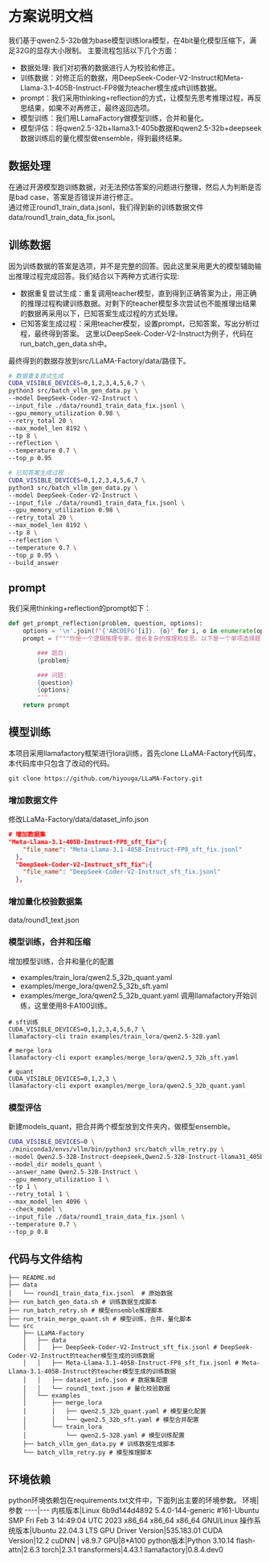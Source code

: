 # 方案说明文档
我们基于qwen2.5-32b做为base模型训练lora模型，在4bit量化模型压缩下，满足32G的显存大小限制。
主要流程包括以下几个方面：
- 数据处理: 我们对初赛的数据进行人为校验和修正。
- 训练数据：对修正后的数据，用DeepSeek-Coder-V2-Instruct和Meta-Llama-3.1-405B-Instruct-FP8做为teacher模生成sft训练数据。
- prompt：我们采用thinking+reflection的方式，让模型先思考推理过程，再反思结果，如果不对再修正，最终返回选项。
- 模型训练：我们用LLamaFactory做模型训练，合并和量化。
- 模型评估：将qwen2.5-32b+llama3.1-405b数据和qwen2.5-32b+deepseek数据训练后的量化模型做ensemble，得到最终结果。

## 数据处理
在通过开源模型跑训练数据，对无法预估答案的问题进行整理，然后人为判断是否是bad case，答案是否错误并进行修正。  
通过修正round1_train_data.jsonl，我们得到新的训练数据文件data/round1_train_data_fix.jsonl。

## 训练数据
因为训练数据的答案是选项，并不是完整的回答。因此这里采用更大的模型辅助输出推理过程完成回答。我们结合以下两种方式进行实现: 
- 数据重复尝试生成：重复调用teacher模型，直到得到正确答案为止，用正确的推理过程构建训练数据。对剩下的teacher模型多次尝试也不能推理出结果的数据再采用以下，已知答案生成过程的方式处理。
- 已知答案生成过程：采用teacher模型，设置prompt，已知答案，写出分析过程，最终得到答案。 
这里以DeepSeek-Coder-V2-Instruct为例子，代码在run_batch_gen_data.sh中。  

最终得到的数据存放到src/LLaMA-Factory/data/路径下。
```bash
# 数据重复尝试生成
CUDA_VISIBLE_DEVICES=0,1,2,3,4,5,6,7 \
python3 src/batch_vllm_gen_data.py \
--model DeepSeek-Coder-V2-Instruct \
--input_file ./data/round1_train_data_fix.jsonl \
--gpu_memory_utilization 0.98 \
--retry_total 20 \
--max_model_len 8192 \
--tp 8 \
--reflection \
--temperature 0.7 \
--top_p 0.95 

# 已知答案生成过程
CUDA_VISIBLE_DEVICES=0,1,2,3,4,5,6,7 \
python3 src/batch_vllm_gen_data.py \
--model DeepSeek-Coder-V2-Instruct \
--input_file ./data/round1_train_data_fix.jsonl \
--gpu_memory_utilization 0.98 \
--retry_total 20 \
--max_model_len 8192 \
--tp 8 \
--reflection \
--temperature 0.7 \
--top_p 0.95 \
--build_answer 
```

## prompt
我们采用thinking+reflection的prompt如下：
```python
def get_prompt_reflection(problem, question, options):
    options = '\n'.join(f"{'ABCDEFG'[i]}. {o}" for i, o in enumerate(options))
    prompt = f"""你是一个逻辑推理专家，擅长复杂的推理和反思。以下是一个单项选择题，所有的问题都是（close-world assumption）闭世界假设，即未观测事实都为假。请逐步分析问题，在<thinking>标签内描述推理过程，在<reflection>标签内检查推理过程是否正确，如果有误及时纠错，在<output>标签内提供你的最终回答。输出格式为:<output>因此答案是：A</output>。题目如下：

        ### 题目:
        {problem}

        ### 问题:
        {question}
        {options}
        """
    return prompt
```

## 模型训练
本项目采用llamafactory框架进行lora训练，首先clone LLaMA-Factory代码库，本代码库中只包含了改动的代码。
```
git clone https://github.com/hiyouga/LLaMA-Factory.git
```

### 增加数据文件
修改LLaMa-Factory/data/dataset_info.json
```json
# 增加数据集
"Meta-Llama-3.1-405B-Instruct-FP8_sft_fix":{
    "file_name": "Meta-Llama-3.1-405B-Instruct-FP8_sft_fix.jsonl"
  },
  "DeepSeek-Coder-V2-Instruct_sft_fix":{
    "file_name": "DeepSeek-Coder-V2-Instruct_sft_fix.jsonl"
  },
```
### 增加量化校验数据集
data/round1_text.json

### 模型训练，合并和压缩
增加模型训练，合并和量化的配置
- examples/train_lora/qwen2.5_32b_quant.yaml
- examples/merge_lora/qwen2.5_32b_sft.yaml
- examples/merge_lora/qwen2.5_32b_quant.yaml
调用llamafactory开始训练，这里使用8卡A100训练。
```
# sft训练
CUDA_VISIBLE_DEVICES=0,1,2,3,4,5,6,7 \
llamafactory-cli train examples/train_lora/qwen2.5-32B.yaml

# merge lora
llamafactory-cli export examples/merge_lora/qwen2.5_32b_sft.yaml

# quant
CUDA_VISIBLE_DEVICES=0,1,2,3 \
llamafactory-cli export examples/merge_lora/qwen2.5_32b_quant.yaml
```

### 模型评估
新建models_quant，把合并两个模型放到文件夹内，做模型ensemble。
```bash
CUDA_VISIBLE_DEVICES=0 \
./miniconda3/envs/vllm/bin/python3 src/batch_vllm_retry.py \
--model Qwen2.5-32B-Instruct-deepseek,Qwen2.5-32B-Instruct-llama31_405b  \
--model_dir models_quant \
--answer_name Qwen2.5-32B-Instruct \
--gpu_memory_utilization 1 \
--tp 1 \
--retry_total 1 \
--max_model_len 4096 \
--check_model \
--input_file ./data/round1_train_data_fix.jsonl \
--temperature 0.7 \
--top_p 0.8
```

## 代码与文件结构
```
├── README.md
├── data
│   └── round1_train_data_fix.jsonl  # 原始数据
├── run_batch_gen_data.sh # 训练数据生成脚本
├── run_batch_retry.sh # 模型ensemble推理脚本
├── run_train_merge_quant.sh # 模型训练，合并，量化脚本
└── src
    ├── LLaMA-Factory
    │   ├── data
    │   │   ├── DeepSeek-Coder-V2-Instruct_sft_fix.jsonl # DeepSeek-Coder-V2-Instruct的teacher模型生成的训练数据
    │   │   ├── Meta-Llama-3.1-405B-Instruct-FP8_sft_fix.jsonl # Meta-Llama-3.1-405B-Instruct的teacher模型生成的训练数据
    │   │   ├── dataset_info.json # 数据集配置
    │   │   └── round1_text.json # 量化校验数据
    │   └── examples
    │       ├── merge_lora
    │       │   ├── qwen2.5_32b_quant.yaml # 模型量化配置
    │       │   └── qwen2.5_32b_sft.yaml # 模型合并配置
    │       └── train_lora
    │           └── qwen2.5-32B.yaml # 模型训练配置
    ├── batch_vllm_gen_data.py # 训练数据生成脚本
    └── batch_vllm_retry.py # 模型推理脚本
```
## 环境依赖
python环境依赖包在requirements.txt文件中，下面列出主要的环境参数。
环境|参数
----|---
内核版本|Linux 6b9d144d4892 5.4.0-144-generic #161-Ubuntu SMP Fri Feb 3 14:49:04 UTC 2023 x86_64 x86_64 x86_64 GNU/Linux
操作系统版本|Ubuntu 22.04.3 LTS
GPU Driver Version|535.183.01
CUDA Version|12.2
cuDNN | v8.9.7
GPU|8*A100
python版本|Python 3.10.14
flash-attn|2.6.3
torch|2.3.1
transformers|4.43.1
llamafactory|0.8.4.dev0